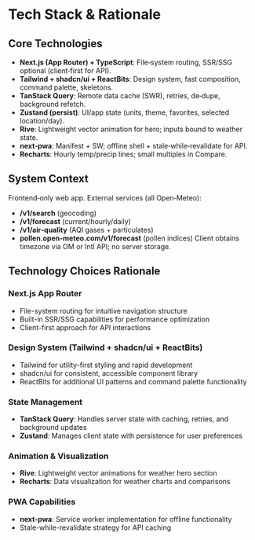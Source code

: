 # Tech Stack & Rationale

## Core Technologies

* **Next.js (App Router) + TypeScript**: File‑system routing, SSR/SSG optional (client‑first for API).
* **Tailwind + shadcn/ui + ReactBits**: Design system, fast composition, command palette, skeletons.
* **TanStack Query**: Remote data cache (SWR), retries, de‑dupe, background refetch.
* **Zustand (persist)**: UI/app state (units, theme, favorites, selected location/day).
* **Rive**: Lightweight vector animation for hero; inputs bound to weather state.
* **next‑pwa**: Manifest + SW; offline shell + stale‑while‑revalidate for API.
* **Recharts**: Hourly temp/precip lines; small multiples in Compare.

## System Context

Frontend‑only web app. External services (all Open‑Meteo):

* **/v1/search** (geocoding)
* **/v1/forecast** (current/hourly/daily)
* **/v1/air‑quality** (AQI gases + particulates)
* **pollen.open‑meteo.com/v1/forecast** (pollen indices)
  Client obtains timezone via OM or Intl API; no server storage.

## Technology Choices Rationale

### Next.js App Router
- File-system routing for intuitive navigation structure
- Built-in SSR/SSG capabilities for performance optimization
- Client-first approach for API interactions

### Design System (Tailwind + shadcn/ui + ReactBits)
- Tailwind for utility-first styling and rapid development
- shadcn/ui for consistent, accessible component library
- ReactBits for additional UI patterns and command palette functionality

### State Management
- **TanStack Query**: Handles server state with caching, retries, and background updates
- **Zustand**: Manages client state with persistence for user preferences

### Animation & Visualization
- **Rive**: Lightweight vector animations for weather hero section
- **Recharts**: Data visualization for weather charts and comparisons

### PWA Capabilities
- **next-pwa**: Service worker implementation for offline functionality
- Stale-while-revalidate strategy for API caching
